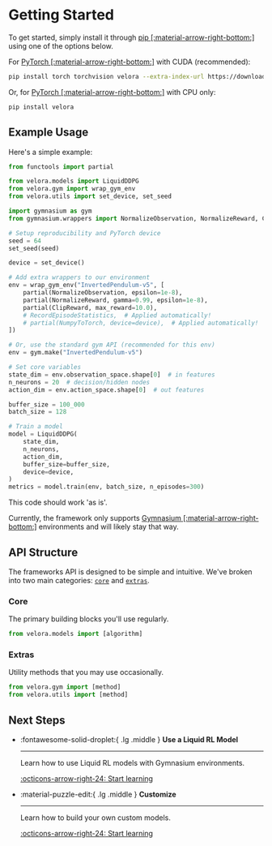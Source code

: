 # Getting Started

To get started, simply install it through [pip [:material-arrow-right-bottom:]](https://pypi.org/) using one of the options below.

For [PyTorch [:material-arrow-right-bottom:]](https://pytorch.org/get-started/locally/) with CUDA (recommended):

```bash
pip install torch torchvision velora --extra-index-url https://download.pytorch.org/whl/cu124
```

Or, for [PyTorch [:material-arrow-right-bottom:]](https://pytorch.org/get-started/locally/) with CPU only:

```bash
pip install velora
```

## Example Usage

Here's a simple example:

```python
from functools import partial

from velora.models import LiquidDDPG
from velora.gym import wrap_gym_env
from velora.utils import set_device, set_seed

import gymnasium as gym
from gymnasium.wrappers import NormalizeObservation, NormalizeReward, ClipReward

# Setup reproducibility and PyTorch device
seed = 64
set_seed(seed)

device = set_device()

# Add extra wrappers to our environment
env = wrap_gym_env("InvertedPendulum-v5", [
    partial(NormalizeObservation, epsilon=1e-8),
    partial(NormalizeReward, gamma=0.99, epsilon=1e-8),
    partial(ClipReward, max_reward=10.0),
    # RecordEpisodeStatistics,  # Applied automatically!
    # partial(NumpyToTorch, device=device),  # Applied automatically!
])

# Or, use the standard gym API (recommended for this env)
env = gym.make("InvertedPendulum-v5")

# Set core variables
state_dim = env.observation_space.shape[0]  # in features
n_neurons = 20  # decision/hidden nodes
action_dim = env.action_space.shape[0]  # out features

buffer_size = 100_000
batch_size = 128

# Train a model
model = LiquidDDPG(
    state_dim, 
    n_neurons, 
    action_dim, 
    buffer_size=buffer_size,
    device=device,
)
metrics = model.train(env, batch_size, n_episodes=300)
```

This code should work 'as is'.

Currently, the framework only supports [Gymnasium [:material-arrow-right-bottom:]](https://gymnasium.farama.org/) environments and will likely stay that way.

## API Structure

The frameworks API is designed to be simple and intuitive. We've broken into two main categories: [`core`](#core) and [`extras`](#extras).

### Core

The primary building blocks you'll use regularly.

```python
from velora.models import [algorithm]
```

### Extras

Utility methods that you may use occasionally.

```python
from velora.gym import [method]
from velora.utils import [method]
```

## Next Steps

<div class="grid cards" markdown>

-   :fontawesome-solid-droplet:{ .lg .middle } __Use a Liquid RL Model__

    ---

    Learn how to use Liquid RL models with Gymnasium environments.

    [:octicons-arrow-right-24: Start learning](../learn/tutorial/index.md)

-   :material-puzzle-edit:{ .lg .middle } __Customize__

    ---

    Learn how to build your own custom models.

    [:octicons-arrow-right-24: Start learning](../learn/customize/index.md)

</div>
